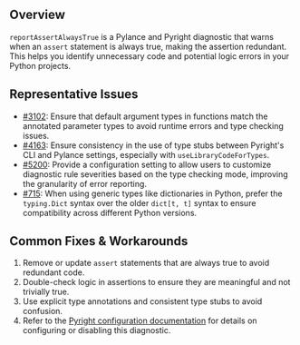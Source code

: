 ## Overview

`reportAssertAlwaysTrue` is a Pylance and Pyright diagnostic that warns when an `assert` statement is always true, making the assertion redundant. This helps you identify unnecessary code and potential logic errors in your Python projects.

## Representative Issues

-   [#3102](https://github.com/microsoft/pylance-release/issues/3102): Ensure that default argument types in functions match the annotated parameter types to avoid runtime errors and type checking issues.
-   [#4163](https://github.com/microsoft/pylance-release/issues/4163): Ensure consistency in the use of type stubs between Pyright's CLI and Pylance settings, especially with `useLibraryCodeForTypes`.
-   [#5200](https://github.com/microsoft/pylance-release/issues/5200): Provide a configuration setting to allow users to customize diagnostic rule severities based on the type checking mode, improving the granularity of error reporting.
-   [#715](https://github.com/microsoft/pylance-release/issues/715): When using generic types like dictionaries in Python, prefer the `typing.Dict` syntax over the older `dict[t, t]` syntax to ensure compatibility across different Python versions.

## Common Fixes & Workarounds

1. Remove or update `assert` statements that are always true to avoid redundant code.
2. Double-check logic in assertions to ensure they are meaningful and not trivially true.
3. Use explicit type annotations and consistent type stubs to avoid confusion.
4. Refer to the [Pyright configuration documentation](https://github.com/microsoft/pyright/blob/main/docs/configuration.md#reportAssertAlwaysTrue) for details on configuring or disabling this diagnostic.
